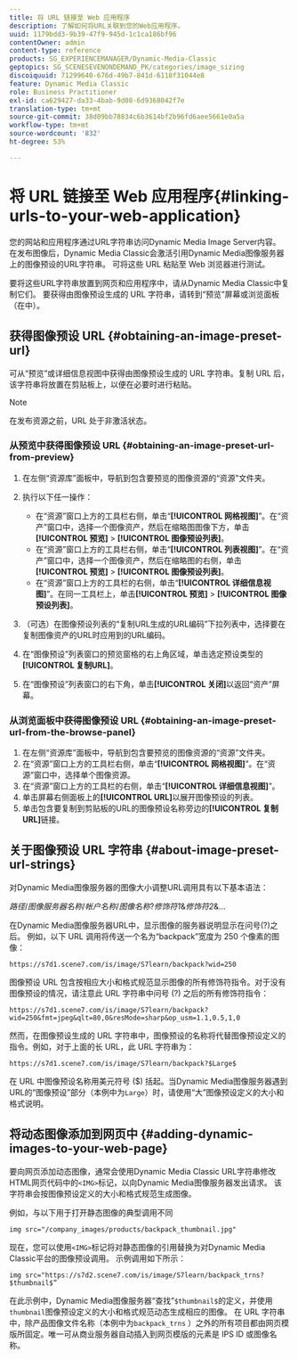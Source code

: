```yaml
---
title: 将 URL 链接至 Web 应用程序
description: 了解如何将URL关联到您的Web应用程序。
uuid: 1179bdd3-9b39-47f9-945d-1c1ca186bf96
contentOwner: admin
content-type: reference
products: SG_EXPERIENCEMANAGER/Dynamic-Media-Classic
geptopics: SG_SCENESEVENONDEMAND_PK/categories/image_sizing
discoiquuid: 71299640-676d-49b7-841d-6118f31044e8
feature: Dynamic Media Classic
role: Business Practitioner
exl-id: ca629427-da33-4bab-9d08-6d9368042f7e
translation-type: tm+mt
source-git-commit: 38d09bb78834c6b3614bf2b96fd6aee5661e0a5a
workflow-type: tm+mt
source-wordcount: '832'
ht-degree: 53%

---
```


# 将 URL 链接至 Web 应用程序{#linking-urls-to-your-web-application}

您的网站和应用程序通过URL字符串访问Dynamic Media Image Server内容。 在发布图像后，Dynamic Media Classic会激活引用Dynamic Media图像服务器上的图像预设的URL字符串。 可将这些 URL 粘贴至 Web 浏览器进行测试。

要将这些URL字符串放置到网页和应用程序中，请从Dynamic Media Classic中复制它们。 要获得由图像预设生成的 URL 字符串，请转到“预览”屏幕或浏览面板（在中）。

## 获得图像预设 URL {#obtaining-an-image-preset-url}

可从“预览”或详细信息视图中获得由图像预设生成的 URL 字符串。复制 URL 后，该字符串将放置在剪贴板上，以便在必要时进行粘贴。

>[!NOTE]
>
>在发布资源之前，URL 处于非激活状态。

### 从预览中获得图像预设 URL  {#obtaining-an-image-preset-url-from-preview}

1. 在左侧“资源库”面板中，导航到包含要预览的图像资源的“资源”文件夹。
1. 执行以下任一操作：

   * 在“资源”窗口上方的工具栏右侧，单击“**[!UICONTROL 网格视图]**”。在“资产”窗口中，选择一个图像资产，然后在缩略图图像下方，单击&#x200B;**[!UICONTROL 预览]** > **[!UICONTROL 图像预设列表]**。
   * 在“资源”窗口上方的工具栏右侧，单击“**[!UICONTROL 列表视图]**”。在“资产”窗口中，选择一个图像资产，然后在缩略图的右侧，单击&#x200B;**[!UICONTROL 预览]** > **[!UICONTROL 图像预设列表]**。
   * 在“资源”窗口上方的工具栏的右侧，单击“**[!UICONTROL 详细信息视图]**”。在同一工具栏上，单击&#x200B;**[!UICONTROL 预览]** > **[!UICONTROL 图像预设列表]**。

1. （可选）在图像预设列表的“复制URL生成的URL编码”下拉列表中，选择要在复制图像资产的URL时应用到的URL编码。
1. 在“图像预设”列表窗口的预览窗格的右上角区域，单击选定预设类型的&#x200B;**[!UICONTROL 复制URL]**。
1. 在“图像预设”列表窗口的右下角，单击&#x200B;**[!UICONTROL 关闭]**&#x200B;以返回“资产”屏幕。

### 从浏览面板中获得图像预设 URL {#obtaining-an-image-preset-url-from-the-browse-panel}

1. 在左侧“资源库”面板中，导航到包含要预览的图像资源的“资源”文件夹。
1. 在“资源”窗口上方的工具栏右侧，单击“**[!UICONTROL 网格视图]**”。在“资源”窗口中，选择单个图像资源。
1. 在“资源”窗口上方的工具栏的右侧，单击“**[!UICONTROL 详细信息视图]**”。
1. 单击屏幕右侧面板上的&#x200B;**[!UICONTROL URL]**&#x200B;以展开图像预设的列表。
1. 单击包含要复制到剪贴板的URL的图像预设名称旁边的&#x200B;**[!UICONTROL 复制URL]**&#x200B;链接。

## 关于图像预设 URL 字符串 {#about-image-preset-url-strings}

对Dynamic Media图像服务器的图像大小调整URL调用具有以下基本语法：

*路径*/*图像服务器名称*/*帐户名称*/*图像名称*?*修饰符1*&amp;*修饰符2*&amp;...

在Dynamic Media图像服务器URL中，显示图像的服务器说明显示在问号(?)之后。 例如，以下 URL 调用将传送一个名为“backpack”宽度为 250 个像素的图像：

```as3
https://s7d1.scene7.com/is/image/S7learn/backpack?wid=250
```

图像预设 URL 包含按相应大小和格式规范显示图像的所有修饰符指令。对于没有图像预设的情况，请注意此 URL 字符串中问号 (?) 之后的所有修饰符指令：

```as3
https://s7d1.scene7.com/is/image/S7learn/backpack?wid=250&fmt=jpeg&qlt=80,0&resMode=sharp&op_usm=1.1,0.5,1,0
```

然而，在图像预设生成的 URL 字符串中，图像预设的名称将代替图像预设定义的指令。例如，对于上面的长 URL，此 URL 字符串为：

```as3
https://s7d1.scene7.com/is/image/S7learn/backpack?$Large$
```

在 URL 中图像预设名称用美元符号 ($) 括起。当Dynamic Media图像服务器遇到URL的“图像预设”部分（本例中为`Large`）时，请使用“大”图像预设定义的大小和格式说明。

## 将动态图像添加到网页中 {#adding-dynamic-images-to-your-web-page}

要向网页添加动态图像，通常会使用Dynamic Media Classic URL字符串修改HTML网页代码中的`<IMG>`标记，以向Dynamic Media图像服务器发出请求。 该字符串会按图像预设定义的大小和格式规范生成图像。

例如，与以下用于打开静态图像的典型调用不同

```as3
img src="/company_images/products/backpack_thumbnail.jpg"
```

现在，您可以使用`<IMG>`标记将对静态图像的引用替换为对Dynamic Media Classic平台的图像预设调用。 示例调用如下所示：

```as3
img src="https://s7d2.scene7.com/is/image/S7learn/backpack_trns?$thumbnail$”
```

在此示例中，Dynamic Media图像服务器“查找”`$thumbnail$`的定义，并使用`thumbnail`图像预设定义的大小和格式规范动态生成相应的图像。 在 URL 字符串中，除产品图像文件名称（本例中为`backpack_trns` ）之外的所有项目都由网页模版所固定。唯一可从商业服务器自动插入到网页模版的元素是 IPS ID 或图像名称。
